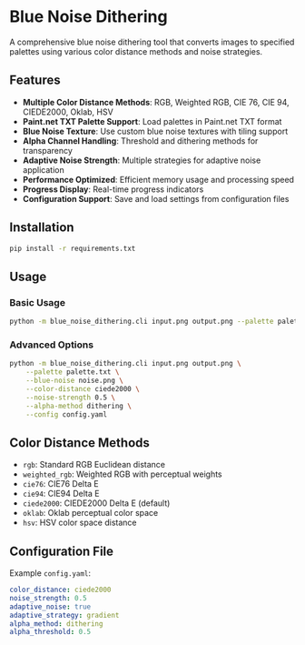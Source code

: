 # Blue Noise Dithering

A comprehensive blue noise dithering tool that converts images to specified palettes using various color distance methods and noise strategies.

## Features

- **Multiple Color Distance Methods**: RGB, Weighted RGB, CIE 76, CIE 94, CIEDE2000, Oklab, HSV
- **Paint.net TXT Palette Support**: Load palettes in Paint.net TXT format
- **Blue Noise Texture**: Use custom blue noise textures with tiling support
- **Alpha Channel Handling**: Threshold and dithering methods for transparency
- **Adaptive Noise Strength**: Multiple strategies for adaptive noise application
- **Performance Optimized**: Efficient memory usage and processing speed
- **Progress Display**: Real-time progress indicators
- **Configuration Support**: Save and load settings from configuration files

## Installation

```bash
pip install -r requirements.txt
```

## Usage

### Basic Usage

```bash
python -m blue_noise_dithering.cli input.png output.png --palette palette.txt --blue-noise noise.png
```

### Advanced Options

```bash
python -m blue_noise_dithering.cli input.png output.png \
    --palette palette.txt \
    --blue-noise noise.png \
    --color-distance ciede2000 \
    --noise-strength 0.5 \
    --alpha-method dithering \
    --config config.yaml
```

## Color Distance Methods

- `rgb`: Standard RGB Euclidean distance
- `weighted_rgb`: Weighted RGB with perceptual weights
- `cie76`: CIE76 Delta E
- `cie94`: CIE94 Delta E  
- `ciede2000`: CIEDE2000 Delta E (default)
- `oklab`: Oklab perceptual color space
- `hsv`: HSV color space distance

## Configuration File

Example `config.yaml`:

```yaml
color_distance: ciede2000
noise_strength: 0.5
adaptive_noise: true
adaptive_strategy: gradient
alpha_method: dithering
alpha_threshold: 0.5
```